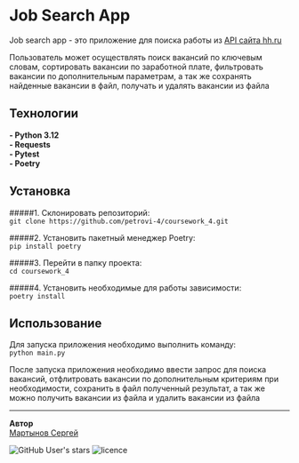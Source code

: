 # Job Search App
Job search app - это приложение для поиска работы из [API сайта hh.ru](https://api.hh.ru/openapi/redoc#tag/Perepiska-(otklikipriglasheniya)-dlya-soiskatelya/operation/get-negotiation-messages)

Пользователь может осуществлять поиск вакансий по ключевым словам, сортировать вакансии по заработной плате, фильтровать вакансии по дополнительным параметрам, а так же сохранять найденные вакансии в файл, получать и удалять вакансии из файла

## Технологии
**- Python 3.12**  
**- Requests**  
**- Pytest**  
**- Poetry**


## Установка

#####1. Склонировать репозиторий:  
`git clone https://github.com/petrovi-4/coursework_4.git`

#####2. Установить пакетный менеджер Poetry:  
`pip install poetry`

#####3. Перейти в папку проекта:  
`cd coursework_4`

#####4. Установить необходимые для работы зависимости:  
`poetry install`


## Использование 
Для запуска приложения необходимо выполнить команду:  
`python main.py`  

После запуска приложения необходимо ввести запрос для поиска вакансий, отфлитровать вакансии по дополнительным критериям при необходимости, сохранить в файл полученный результат, а так же можно получить вакансии из файла и удалить вакансии из файла

****

**Автор**  
[Мартынов Сергей](https://github.com/petrovi-4)

![GitHub User's stars](https://img.shields.io/github/stars/petrovi-4?label=Stars&style=social)
![licence](https://img.shields.io/badge/licence-GPL--3.0-green)